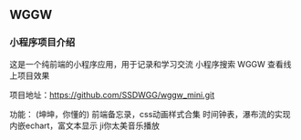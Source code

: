 ## WGGW 

### 小程序项目介绍
这是一个纯前端的小程序应用，用于记录和学习交流
小程序搜索 WGGW 查看线上项目效果

项目地址：https://github.com/SSDWGG/wggw_mini.git   

功能：
(坤坤，你懂的)
前端备忘录，css动画样式合集
时间钟表，瀑布流的实现
内嵌echart，富文本显示
ji你太美音乐播放



